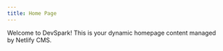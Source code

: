 ```yaml
---
title: Home Page
---
```


Welcome to DevSpark! This is your dynamic homepage content managed by Netlify CMS.
